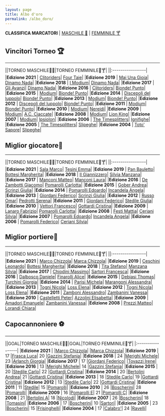 ```yaml
---
layout: page
title: Albo d'oro
permalink: /albo_doro/
---
```


**CLASSIFICA MARCATORI** | [MASCHILE 🍻](/calciosplash_lizzana/albo_doro/marcatori_maschile) | [FEMMINILE 🍸](/calciosplash_lizzana/albo_doro/marcatori_femminile) 

## Vincitori Torneo 🏆

-------

||TORNEO MASCHILE🤴🍻|TORNEO FEMMINILE👸🍸|
||:-----------------|
|**Edizione 2021** | [Clitoriders](/calciosplash_lizzana/squadra/)| [Four Taie](/calciosplash_lizzana/squadra/)|
|**Edizione 2019** | [Mai Una Gioia](/calciosplash_lizzana/squadra/mai_una_gioia)| [Dinamo Nada](/calciosplash_lizzana/squadra/dinamo_nada)|
|**Edizione 2018** | [I Modium](/calciosplash_lizzana/squadra/modium)| [Dinamo Nada](/calciosplash_lizzana/squadra/dinamo_nada)|
|**Edizione 2017** | [Gli Avanzi](/calciosplash_lizzana/squadra/avanzi)| [Dinamo Nada](/calciosplash_lizzana/squadra/dinamo_nada)|
|**Edizione 2016** | [Clitoriders](/calciosplash_lizzana/squadra/clitoriders)| [Bionde! Punto](/calciosplash_lizzana/squadra/bionde_punto)|
|**Edizione 2015** | [Modium](/calciosplash_lizzana/squadra/modium)| [Bionde! Punto](/calciosplash_lizzana/squadra/bionde_punto)|
|**Edizione 2014** | [Discepoli del luppolo](/calciosplash_lizzana/squadra/discepoli_del_luppolo)| [Bionde! Punto](/calciosplash_lizzana/squadra/bionde_punto)|
|**Edizione 2013** | [Modium](/calciosplash_lizzana/squadra/modium)| [Bionde! Punto](/calciosplash_lizzana/squadra/bionde_punto)|
|**Edizione 2012** | [Discepoli del luppolo](/calciosplash_lizzana/squadra/discepoli_del_luppolo)| [Bionde! Punto](/calciosplash_lizzana/squadra/bionde_punto)|
|**Edizione 2011** | [Modium](/calciosplash_lizzana/squadra/modium)| [Bionde! Punto](/calciosplash_lizzana/squadra/bionde_punto/)|
|**Edizione 2010** | [Modium](/calciosplash_lizzana/squadra/modium)| [Nereidi](/calciosplash_lizzana/squadra/nereidi)|
|**Edizione 2009** | [Modium](/calciosplash_lizzana/squadra/modium)| [A.C. Ciaccate](/calciosplash_lizzana/squadra/acciaccate/)|
|**Edizione 2008** | [Modium](/calciosplash_lizzana/squadra/modium)| [Lion King](/calciosplash_lizzana/squadra/lion_king)|
|**Edizione 2007** | [Modium](/calciosplash_lizzana/squadra/modium)| [Ipsiolon](/calciosplash_lizzana/squadra/ipsilon/)|
|**Edizione 2006** | [The Timesplitters](/calciosplash_lizzana/squadra/timesplitters)| [Ignifighe](/calciosplash_lizzana/squadra/ignifighe)|
|**Edizione 2005** | [The Timesplitters](/calciosplash_lizzana/squadra/timesplitters)| [Slipeghe](/calciosplash_lizzana/squadra/slipeghe)|
|**Edizione 2004** | [Toto' Sapore](/calciosplash_lizzana/squadra/toto_sapore)| [Slipeghe](/calciosplash_lizzana/squadra/slipeghe)|

## Miglior giocatore🥇

-------

||TORNEO MASCHILE🤴🍻|TORNEO FEMMINILE👸🍸|
||:-----------------|
|**Edizione 2021** | [Sala Marco](/calciosplash_lizzana/giocatore/clitoriders)| [Tesini Emma](/calciosplash_lizzana/giocatore/dinamo_nada/)|
|**Edizione 2019** | [Pan Bauletto](/calciosplash_lizzana/giocatore/ceschini_leonardo)| [Bottesi Margherita](/calciosplash_lizzana/giocatore/bottesi_margherita)|
|**Edizione 2018** | [Il Giannizzero](/calciosplash_lizzana/giocatore/tita_stefano)| [Silvia Manzana](/calciosplash_lizzana/giocatore/manzana_silvia)|
|**Edizione 2017** | [Manconi Matteo](/calciosplash_lizzana/giocatore/manconi_matteo)| [Manconi Laura](/calciosplash_lizzana/giocatore/manconi_laura)|
|**Edizione 2016** | [De Zambotti Giacomo](/calciosplash_lizzana/giocatore/dezambotti_giacomo)| [Pomarolli Carlotta](/calciosplash_lizzana/giocatore/pomarolli_carlotta)|
|**Edizione 2015** | [Gober Andrea](/calciosplash_lizzana/giocatore/gober_andrea)| [Scrinzi Giulia](/calciosplash_lizzana/giocatore/scrinzi_giulia)|
|**Edizione 2014** | [Pomarolli Edoardo](/calciosplash_lizzana/giocatore/pomarolli_edoardo)| [Incandela Angela](/calciosplash_lizzana/giocatore/incandela_angela)|
|**Edizione 2013** | [Giordani Federico](/calciosplash_lizzana/giocatore/giordani_federico)| [Scrinzi Giulia](/calciosplash_lizzana/giocatore/scrinzi_giulia)|
|**Edizione 2012** | [Russo Omar](/calciosplash_lizzana/giocatore/russo_omar)| [Pedrotti Serena](/calciosplash_lizzana/giocatore/pedrotti_serena)|
|**Edizione 2011** | [Giordani Federico](/calciosplash_lizzana/giocatore/giordani_federico)| [Stedile Giulia](/calciosplash_lizzana/giocatore/stedile_giulia)|
|**Edizione 2010** | [Vettori Francesco](/calciosplash_lizzana/giocatore/vettori_francesco)| [Gottardi Cristina](/calciosplash_lizzana/giocatore/gottardi_cristina)|
|**Edizione 2009** | [Lanaro Fabrizio](/calciosplash_lizzana/giocatore/lanaro_fabrizio)| [Pomarolli Carlotta](/calciosplash_lizzana/giocatore/pomarolli_carlotta)|
|**Edizione 2008** | [Festi Mattia](/calciosplash_lizzana/giocatore/festi_mattia)| [Ceriani Silvia](/calciosplash_lizzana/giocatore/ceriani_silvia)|
|**Edizione 2007** | [Pomarolli Edoardo](/calciosplash_lizzana/giocatore/pomarolli_edoardo)| [Incandela Angela](/calciosplash_lizzana/giocatore/incandela_angela)|
|**Edizione 2006** | [Pomarolli Federico](/calciosplash_lizzana/giocatore/pomarolli_federico)| [Ceriani Silvia](/calciosplash_lizzana/giocatore/ceriani_silvia)|

## Miglior portiere🧤

-------

||TORNEO MASCHILE🤴🍻|TORNEO FEMMINILE👸🍸|
||:-----------------|
|**Edizione 2021** | [Marco Chizzola](/calciosplash_lizzana/giocatore/)| [Marca Chizzola](/calciosplash_lizzana/giocatore/)|
|**Edizione 2019** | [Ceschini Leonardo](/calciosplash_lizzana/giocatore/ceschini_leonardo)| [Bottesi Margherita](/calciosplash_lizzana/giocatore/bottesi_margherita)|
|**Edizione 2018** | [Tita Stefano](/calciosplash_lizzana/giocatore/tita_stefano)| [Manzana Silvia](/calciosplash_lizzana/giocatore/manzana_silvia)|
|**Edizione 2017** | [Chiodini Massimo](/calciosplash_lizzana/giocatore/chiodini_massimo)| [Sartori Francesca](/calciosplash_lizzana/giocatore/sartori_francesca)|
|**Edizione 2016** | [Dalbosco Daniele](/calciosplash_lizzana/giocatore/dalbosco_daniele)| [Finarolli Alice](/calciosplash_lizzana/giocatore/finarolli_alice)|
|**Edizione 2015** | [Debiasi Thomas](/calciosplash_lizzana/giocatore/debiasi_thomas)| [Turchini Giorgia](/calciosplash_lizzana/giocatore/turchini_giorgia)|
|**Edizione 2014** | [Parisi Michela](/calciosplash_lizzana/giocatore/parisi_michele)| [Marangoni Alessandra](/calciosplash_lizzana/giocatore/marangoni_alessandra)|
|**Edizione 2013** | [Togni Nicola](/calciosplash_lizzana/giocatore/togni_nicola)| [Loss Elena](/calciosplash_lizzana/giocatore/loss_elena)|
|**Edizione 2012** | [Togni Nicola](/calciosplash_lizzana/giocatore/togni_nicola)| [Loss Elena](/calciosplash_lizzana/giocatore/loss_elena)|
|**Edizione 2011** | [Zamboni Alessandro](/calciosplash_lizzana/giocatore/zamboni_alessandro)| [Zambanini Vanessa](/calciosplash_lizzana/giocatore/dinamozambanini_vanessa)|
|**Edizione 2010** | [Castelletti Peter](/calciosplash_lizzana/giocatore/castelletti_peter)| [Azzolini Elisabetta](/calciosplash_lizzana/giocatore/azzolini_elisabetta)|
|**Edizione 2009** | [Amadori Emanuele](/calciosplash_lizzana/giocatore/amadori_emanuele)| [Zambanini Vanessa](/calciosplash_lizzana/giocatore/zambanini_vanessa)|
|**Edizione 2008** | [Prezzi Matteo](/calciosplash_lizzana/giocatore/prezzi_matteo)| [Lorandi Chiara](/calciosplash_lizzana/giocatore/lorandi_chiara)|

## Capocannoniere ⚽

-------

||GOAL|TORNEO MASCHILE🤴🍻|GOAL|TORNEO FEMMINILE👸🍸|
|:-----------------|
|**Edizione 2021** | |[Marco Chizzola](/calciosplash_lizzana/giocatore/clitoriders)| |[Marca Chizzola](/calciosplash_lizzana/giocatore/dinamo_nada/)|
|**Edizione 2019** | 17  |[Frasca Luca](/calciosplash_lizzana/giocatore/frasca_luca)| 20 |[Gazzini Stefania](/calciosplash_lizzana/giocatore/gazzini_stefania/)|
|**Edizione 2018** | 24 |[Merighi Michele](/calciosplash_lizzana/giocatore/merighi_michele)| 23 |[Arlanch Giorgia](/calciosplash_lizzana/giocatore/arlanch_giorgia/)|
|**Edizione 2017** | 17 |[Giordani Federico](/calciosplash_lizzana/giocatore/giordani_federico)| |[Tovazzi Irene](/calciosplash_lizzana/giocatore/tovazzi_irene/)|
|**Edizione 2016** | 13 |[Merighi Michele](/calciosplash_lizzana/giocatore/merighi_michele)| 14 |[Gazzini Stefania](/calciosplash_lizzana/giocatore/gazzini_stefania)|
|**Edizione 2015** | 20 |[Stedile Carlo](/calciosplash_lizzana/giocatore/stedile_carlo)| 22 |[Gottardi Cristina](/calciosplash_lizzana/giocatore/gottardi_cristina)|
|**Edizione 2014** | 20 |[Bertolini Andrea](/calciosplash_lizzana/giocatore/bertolini_andrea)| 21 |[Gottardi Cristina](/calciosplash_lizzana/giocatore/gottardi_cristina)|
|**Edizione 2013** | 18 |[Stedile Carlo](/calciosplash_lizzana/giocatore/stedile_carlo)| 19 |[Gottardi Cristina](/calciosplash_lizzana/giocatore/gottardi_cristina)|
|**Edizione 2012** | 13  |[Stedile Carlo](/calciosplash_lizzana/giocatore/stedile_carlo)| 22 |[Gottardi Cristina](/calciosplash_lizzana/giocatore/gottardi_cristina)|
|**Edizione 2011** | 11  |[Stedile](/calciosplash_lizzana/giocatore/)| 15 |[Pomarolli](/calciosplash_lizzana/giocatore/)|
|**Edizione 2010** | 26 |[Boscherini](/calciosplash_lizzana/giocatore/)| 28 |[Pomarolli](/calciosplash_lizzana/giocatore/)|
|**Edizione 2009** | 16 |[Pomarolli E](/calciosplash_lizzana/giocatore/)| 21 |[Pomarolli C](/calciosplash_lizzana/giocatore/)|
|**Edizione 2008** | 21 |[Bertolini A](/calciosplash_lizzana/giocatore/)| 18 |[Nicolodi](/calciosplash_lizzana/giocatore/)|
|**Edizione 2007** | 26  |[Boscherini](/calciosplash_lizzana/giocatore/)| 18 |[Tomasini](/calciosplash_lizzana/giocatore/)|
|**Edizione 2006** | 17 |[Boscherini](/calciosplash_lizzana/giocatore/)| 10 |[Sartori](/calciosplash_lizzana/giocatore/)|
|**Edizione 2005** | 23 |[Boscherini](/calciosplash_lizzana/giocatore/)| 15 |[Frisinghelli](/calciosplash_lizzana/giocatore/)|
|**Edizione 2004** | 17 |[Calabro'](/calciosplash_lizzana/giocatore/)| 24 |[Ravelli](/calciosplash_lizzana/giocatore/)|